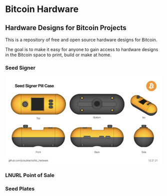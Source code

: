 # Bitcoin Hardware
## Hardware Designs for Bitcoin Projects

This is a repository of free and open source hardware designs for Bitcoin. 

The goal is to make it easy for anyone to gain access to hardware designs in the Bitcoin space to print, build or make at home.  

### Seed Signer

<img src="https://github.com/pcsubirachs/btc_hardware/blob/main/img/ss_pill.jpeg " alt="drawing" align="middle" width="800"/>

### LNURL Point of Sale


### Seed Plates

